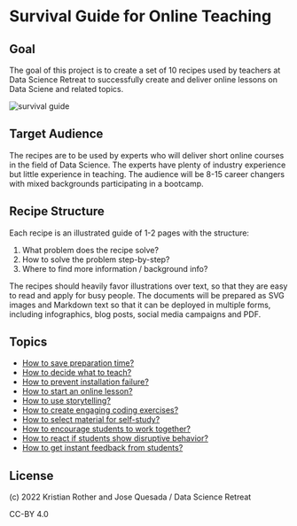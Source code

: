 
# Survival Guide for Online Teaching

## Goal

The goal of this project is to create a set of 10 recipes used by teachers at Data Science Retreat to successfully create and deliver online lessons on Data Sciene and related topics.

![survival guide](survival_guide.png)

## Target Audience

The recipes are to be used by experts who will deliver short online courses in the field of Data Science. The experts have plenty of industry experience but little experience in teaching. The audience will be 8-15 career changers with mixed backgrounds participating in a bootcamp.

## Recipe Structure

Each recipe is an illustrated guide of 1-2 pages with the structure:

1. What problem does the recipe solve?
2. How to solve the problem step-by-step?
3. Where to find more information / background info?

The recipes should heavily favor illustrations over text, so that they are easy to read and apply for busy people.
The documents will be prepared as SVG images and Markdown text so that it can be deployed in multiple forms, including infographics, blog posts, social media campaigns and PDF.

## Topics

* [How to save preparation time?](save_preparation_time.md)
* [How to decide what to teach?](decide_what_to_teach.md)
* [How to prevent installation failure?](prevent_install_failure.md)
* [How to start an online lesson?](start_class.md)
* [How to use storytelling?](storytelling.md)
* [How to create engaging coding exercises?](engaging_coding_exercises.md)
* [How to select material for self-study?](self_study_material.md)
* [How to encourage students to work together?](students_work_together.md)
* [How to react if students show disruptive behavior?](disruptive_behavior.md)
* [How to get instant feedback from students?](instant_feedback.md)


## License

(c) 2022 Kristian Rother and Jose Quesada / Data Science Retreat

CC-BY 4.0
